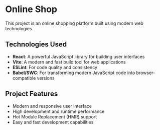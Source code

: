 # Online Shop

This project is an online shopping platform built using modern web technologies.

## Technologies Used

- **React**: A powerful JavaScript library for building user interfaces
- **Vite**: A modern and fast build tool for web applications
- **ESLint**: For code quality and consistency
- **Babel/SWC**: For transforming modern JavaScript code into browser-compatible versions

## Project Features

- Modern and responsive user interface
- High development and runtime performance
- Hot Module Replacement (HMR) support
- Easy and fast development capabilities

